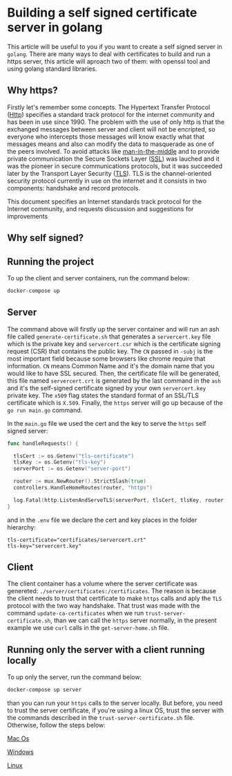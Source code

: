 # Building a self signed certificate server in golang

This article will be useful to you if you want to create a self signed server in `golang`. There are many ways to deal with certificates to build and run a https server, this article will aproach two of them: with openssl tool and using golang standard libraries.

## Why https?

Firstly let's remember some concepts. The Hypertext Transfer Protocol ([Http](https://tools.ietf.org/html/rfc2616)) specifies a standard track protocol for the internet community and has been in use since 1990. The problem with the use of only http is that the exchanged messages between server and client will not be encripted, so everyone who intercepts those messages will know exactly what that messages means and also can modify the data to masquerade as one of the peers involved. To avoid attacks like [man-in-the-middle](https://tools.ietf.org/html/rfc4949) and to provide private communication the Secure Sockets Layer ([SSL](https://tools.ietf.org/html/rfc6101)) was lauched and it was the pioneer in secure communications protocols, but it was succeeded later by the Transport Layer Security ([TLS](https://tools.ietf.org/html/rfc8446)). TLS is the channel-oriented security protocol currently in use on the internet and it consists in two components: handshake and record protocols.

This document specifies an Internet standards track protocol for the Internet community, and requests discussion and suggestions for improvements

## Why self signed?

## Running the project

To up the client and server containers, run the command below:

``` bash
docker-compose up
```

## Server

The command above will firstly up the server container and will run an ash file called `generate-certificate.sh` that generates a `servercert.key` file which is the private key and `servercert.csr` which is the certificate signing request (CSR) that contains the public key. The `CN` passed in `-subj` is the most important field because some browsers like chrome require that information. `CN` means Common Name and it's the domain name that you would like to have SSL secured. Then, the certificate file will be generated, this file named `servercert.crt` is generated by the last command in the `ash` and it's the self-signed certificate signed by your own `servercert.key` private key. The `x509` flag states the standard format of an SSL/TLS certificate which is `X.509`. Finally, the `https` server will go up because of the `go run main.go` command.

In the `main.go` file we used the cert and the key to serve the `https` self signed server:

``` go
func handleRequests() {

  tlsCert := os.Getenv("tls-certificate")
  tlsKey := os.Getenv("tls-key")
  serverPort := os.Getenv("server-port")

  router := mux.NewRouter().StrictSlash(true)
  controllers.HandleHomeRoutes(router, "https")

  log.Fatal(http.ListenAndServeTLS(serverPort, tlsCert, tlsKey, router))
}
```

and in the `.env` file we declare the cert and key places in the folder hierarchy:

``` env
tls-certificate="certificates/servercert.crt"
tls-key="servercert.key"
```

## Client

The client container has a volume where the server certificate was genereted: `./server/certificates:/certificates`. The reason is because the client needs to trust that certificate to make `https` calls and aply the `TLS` protocol with the two way handshake. That trust was made with the command `update-ca-certificates` when we run `trust-server-certificate.sh`, than we can call the `https` server normally, in the present example we use `curl` calls in the `get-server-home.sh` file.

## Running only the server with a client running locally

To up only the server, run the command below:

``` bash
docker-compose up server
```

than you can run your `https` calls to the server locally. But before, you need to trust the server certificate, if you're using a linux OS, trust the server with the commands described in the `trust-server-certificate.sh` file. Otherwise, follow the steps below:

[Mac Os](https://tosbourn.com/getting-os-x-to-trust-self-signed-ssl-certificates/)

[Windows](https://superuser.com/questions/370217/trust-ssl-certificate-to-local-system-account)

[Linux](https://unix.stackexchange.com/questions/90450/adding-a-self-signed-certificate-to-the-trusted-list)